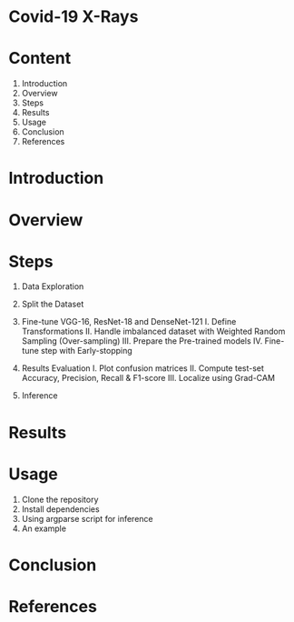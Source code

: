 # Covid-19 X-Rays

# Content
1. Introduction
2. Overview
3. Steps
4. Results
5. Usage
6. Conclusion
7. References

# Introduction


# Overview 


# Steps 
1. Data Exploration
2. Split the Dataset
3. Fine-tune VGG-16, ResNet-18 and DenseNet-121
I. Define Transformations
II. Handle imbalanced dataset with Weighted Random Sampling (Over-sampling)
III. Prepare the Pre-trained models
IV. Fine-tune step with Early-stopping

5. Results Evaluation
I. Plot confusion matrices
II. Compute test-set Accuracy, Precision, Recall & F1-score
III. Localize using Grad-CAM
5. Inference 



# Results 



# Usage 

1. Clone the repository
2. Install dependencies
3. Using argparse script for inference
4. An example
   


# Conclusion 



# References 
